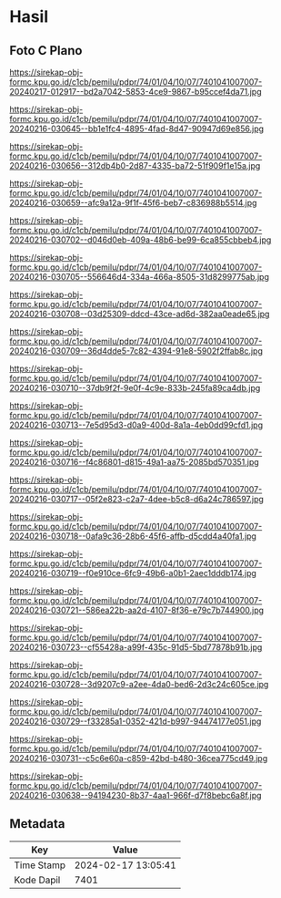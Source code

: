 # Hasil

## Foto C Plano

https://sirekap-obj-formc.kpu.go.id/c1cb/pemilu/pdpr/74/01/04/10/07/7401041007007-20240217-012917--bd2a7042-5853-4ce9-9867-b95ccef4da71.jpg

https://sirekap-obj-formc.kpu.go.id/c1cb/pemilu/pdpr/74/01/04/10/07/7401041007007-20240216-030645--bb1e1fc4-4895-4fad-8d47-90947d69e856.jpg

https://sirekap-obj-formc.kpu.go.id/c1cb/pemilu/pdpr/74/01/04/10/07/7401041007007-20240216-030656--312db4b0-2d87-4335-ba72-51f909f1e15a.jpg

https://sirekap-obj-formc.kpu.go.id/c1cb/pemilu/pdpr/74/01/04/10/07/7401041007007-20240216-030659--afc9a12a-9f1f-45f6-beb7-c836988b5514.jpg

https://sirekap-obj-formc.kpu.go.id/c1cb/pemilu/pdpr/74/01/04/10/07/7401041007007-20240216-030702--d046d0eb-409a-48b6-be99-6ca855cbbeb4.jpg

https://sirekap-obj-formc.kpu.go.id/c1cb/pemilu/pdpr/74/01/04/10/07/7401041007007-20240216-030705--556646d4-334a-466a-8505-31d8299775ab.jpg

https://sirekap-obj-formc.kpu.go.id/c1cb/pemilu/pdpr/74/01/04/10/07/7401041007007-20240216-030708--03d25309-ddcd-43ce-ad6d-382aa0eade65.jpg

https://sirekap-obj-formc.kpu.go.id/c1cb/pemilu/pdpr/74/01/04/10/07/7401041007007-20240216-030709--36d4dde5-7c82-4394-91e8-5902f2ffab8c.jpg

https://sirekap-obj-formc.kpu.go.id/c1cb/pemilu/pdpr/74/01/04/10/07/7401041007007-20240216-030710--37db9f2f-9e0f-4c9e-833b-245fa89ca4db.jpg

https://sirekap-obj-formc.kpu.go.id/c1cb/pemilu/pdpr/74/01/04/10/07/7401041007007-20240216-030713--7e5d95d3-d0a9-400d-8a1a-4eb0dd99cfd1.jpg

https://sirekap-obj-formc.kpu.go.id/c1cb/pemilu/pdpr/74/01/04/10/07/7401041007007-20240216-030716--f4c86801-d815-49a1-aa75-2085bd570351.jpg

https://sirekap-obj-formc.kpu.go.id/c1cb/pemilu/pdpr/74/01/04/10/07/7401041007007-20240216-030717--05f2e823-c2a7-4dee-b5c8-d6a24c786597.jpg

https://sirekap-obj-formc.kpu.go.id/c1cb/pemilu/pdpr/74/01/04/10/07/7401041007007-20240216-030718--0afa9c36-28b6-45f6-affb-d5cdd4a40fa1.jpg

https://sirekap-obj-formc.kpu.go.id/c1cb/pemilu/pdpr/74/01/04/10/07/7401041007007-20240216-030719--f0e910ce-6fc9-49b6-a0b1-2aec1dddb174.jpg

https://sirekap-obj-formc.kpu.go.id/c1cb/pemilu/pdpr/74/01/04/10/07/7401041007007-20240216-030721--586ea22b-aa2d-4107-8f36-e79c7b744900.jpg

https://sirekap-obj-formc.kpu.go.id/c1cb/pemilu/pdpr/74/01/04/10/07/7401041007007-20240216-030723--cf55428a-a99f-435c-91d5-5bd77878b91b.jpg

https://sirekap-obj-formc.kpu.go.id/c1cb/pemilu/pdpr/74/01/04/10/07/7401041007007-20240216-030728--3d9207c9-a2ee-4da0-bed6-2d3c24c605ce.jpg

https://sirekap-obj-formc.kpu.go.id/c1cb/pemilu/pdpr/74/01/04/10/07/7401041007007-20240216-030729--f33285a1-0352-421d-b997-94474177e051.jpg

https://sirekap-obj-formc.kpu.go.id/c1cb/pemilu/pdpr/74/01/04/10/07/7401041007007-20240216-030731--c5c6e60a-c859-42bd-b480-36cea775cd49.jpg

https://sirekap-obj-formc.kpu.go.id/c1cb/pemilu/pdpr/74/01/04/10/07/7401041007007-20240216-030638--94194230-8b37-4aa1-966f-d7f8bebc6a8f.jpg


## Metadata

| Key        | Value               |
| ---------- | ------------------- |
| Time Stamp | 2024-02-17 13:05:41 |
| Kode Dapil | 7401                |



